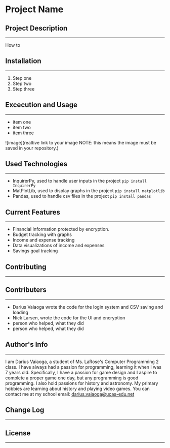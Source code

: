 # Project Name

## Project Description
---
How to 

## Installation
---
1. Step one 
2. Step two
3. Step three

## Excecution and Usage
---
- item one
- item two
- item three

![image](realtive link to your image NOTE: this means the image must be saved in your repository.)  

## Used Technologies
---
+ InquirerPy, used to handle user inputs in the project
`pip install InquirerPy`
+ MatPlotLib, used to display graphs in the project
`pip install matplotlib`
+ Pandas, used to handle csv files in the project
`pip install pandas`  

## Current Features
---
- Financial Information protected by encryption.
- Budget tracking with graphs
- Income and expense tracking
- Data visualizations of income and expenses
- Savings goal tracking  

## Contributing
---

## Contributers
---
* Darius Vaiaoga wrote the code for the login system and CSV saving and loading
* Nick Larsen, wrote the code for the UI and encryption
* person who helped, what they did  
* person who helped, what they did  

## Author's Info
--- 
I am Darius Vaiaoga, a student of Ms. LaRose's Computer Programming 2 class. I have always had a passion for programming, learning it when I was 7 years old. Specifically, I have a passion for game design and I aspire to complete a proper game one day, but any programming is good programming. I also hold passions for history and astronomy. My primary hobbies are learning about history and playing video games.
You can contact me at my school email: darius.vaiaoga@ucas-edu.net

## Change Log
---

## License
---
